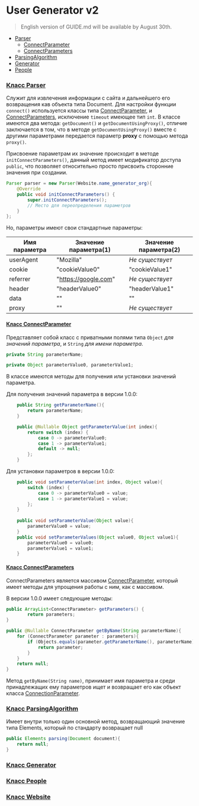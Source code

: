 # User Generator v2

> English version of GUIDE.md will be available by August 30th.

- [Parser](#класс-parser)
    - [ConnectParameter](#класс-connectparameter)
    - [ConnectParameters](#класс-connectparameters)
- [ParsingAlgorithm](#класс-parsingalgorithm)
- [Generator](#класс-generator)
- [People](#класс-people)

### [Класс Parser](src/main/java/org/fbs/user_generator_v2/util/Parser.java)

Служит для извлечения информации с сайта и дальнейшего его возвращения кав объекта типа Document. Для настройки функции `connect()` используется классы типа [ConnectParameter](#класс-connectparameter), и [ConnectParameters](#класс-connectparameters), исключение `timeout` имеющее тип `int`. В классе имеются два метода: `getDocument()` и `getDocumentUsingProxy()`, отличие заключается в том, что в методе `getDocumentUsingProxy()` вместе с другими параметрами передается параметр **proxy** с помощью метода `proxy()`.

Присвоение параметрам их значение происходит в методе `initConnectParameters()`, данный метод имеет модификатор доступа `public`, что позволяет относительно просто присвоить сторонние значения при создании.

```java
Parser parser = new Parser(Website.name_generator_org){
    @Override
    public void initConnectParameters() {
        super.initConnectParameters();
        // Место для переопределения параметров
    }
};
```
Но, параметры имеют свои стандартные параметры:

| Имя параметра | Значение параметра(1) | Значение параметра(2) |
|---------------|-----------------------|-----------------------|
| userAgent     | "Mozilla"             | _Не существует_       |
| cookie        | "cookieValue0"        | "cookieValue1"        |
| referrer      | "https://google.com"  | _Не существует_       |
| header        | "headerValue0"        | "headerValue1"        |
| data          | ""                    | ""                    |
| proxy         | ""                    | _Не существует_       |

#### [Класс ConnectParameter](src/main/java/org/fbs/user_generator_v2/data/ConnectParameter.java)

Представляет собой класс с приватными полями типа `Object` _для значений параметра_, и `String` _для имени параметра_.
```java
private String parameterName;

private Object parameterValue0, parameterValue1;
```

В классе имеются методы для получения или установки значений параметра.

Для получения значений параметра в версии 1.0.0:
```java
    public String getParameterName(){
        return parameterName;
    }

    public @Nullable Object getParameterValue(int index){
        return switch (index) {
            case 0 -> parameterValue0;
            case 1 -> parameterValue1;
            default -> null;
        };
    }
```

Для установки параметров в версии 1.0.0:

```java
    public void setParameterValue(int index, Object value){
        switch (index) {
            case 0 -> parameterValue0 = value;
            case 1 -> parameterValue1 = value;
        };
    }
    
    public void setParameterValue(Object value){
        parameterValue0 = value;
    }
    public void setParameterValues(Object value0, Object value1){
        parameterValue0 = value0;
        parameterValue1 = value1;
    }
```

#### [Класс ConnectParameters](src/main/java/org/fbs/user_generator_v2/data/ConnectParameters.java)

ConnectParameters является массивом [ConnectParameter](#класс-connectparameter), который имеет методы для упрощения работы с ним, как с массивом.

В версии 1.0.0 имеет следующие методы:

```java
public ArrayList<ConnectParameter> getParameters() {
        return parameters;
}

public @Nullable ConnectParameter getByName(String parameterName){
    for (ConnectParameter parameter : parameters){
        if (Objects.equals(parameter.getParameterName(), parameterName)){
            return parameter;
        }
    }
    return null;
}
```

Метод `getByName(String name)`, принимает имя параметра и среди принадлежащих ему параметров ищет и возвращает его как объект класса [ConnectionParameter](#класс-connectparameter).

### [Класс ParsingAlgorithm](/src/main/java/org/fbs/user_generator_v2/data/ParsingAlgorithm.java)

Имеет внутри только один основной метод, возвращающий значение типа Elements, который по стандарту возвращает null
```java
public Elements parsing(Document document){
    return null;
}
```

### [Класс Generator](/src/main/java/org/fbs/user_generator_v2/Generator.java)

### [Класс People](/src/main/java/org/fbs/user_generator_v2/data/People.java)

### [Класс Website](/src/main/java/org/fbs/user_generator_v2/data/Website.java)
